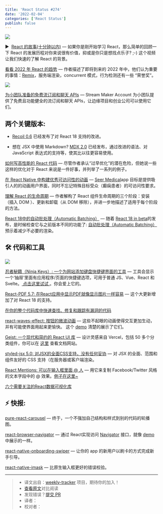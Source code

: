 ```yaml
---
title: 'React Status #274'
date: '2022-02-04'
categories: ['React Status']
publish: false
---
```


[![](https://res.cloudinary.com/cpress/image/upload/w_1280,e_sharpen:60/bk3ysckglctrp7pxfypi.jpg)](https://react.statuscode.com/link/119256/web)

<!--以上是预览信息，图片一张或限制百字左右，前者优先-->
<!-- more -->

▶  [React 的故事(十分钟以内)](https://react.statuscode.com/link/119256/web "www.youtube.com") — 如果你是刚开始学习 React，那么简单的回顾一下 React 的发展历程对你来说很有价值，抑或是你只是想找点乐子? ;-) 这个视频让我们快速的了解 React 的背景。

[看看 2022 年 React 的趋势](https://react.statuscode.com/link/119257/web "www.chakshunyu.com") — 作者描述了即将到来的 2022 年中，他们认为重要的事情：[Remix](https://react.statuscode.com/link/119258/web)，服务端渲染，concurrent 模式，行为检测还有一些 “荣誉奖”。

[![](https://copm.s3.amazonaws.com/2e466595.png)](https://react.statuscode.com/link/119259/web)

[为小团队准备的免费流订阅和聊天 APIs](https://react.statuscode.com/link/119259/web "getstream.io") — Stream Maker Account  为小团队提供了免费且功能健全的流订阅和聊天 APIs，让边缘项目和创业公司可以使用它们。

## **两个关键版本:**

*   [Recoil 0.6](https://react.statuscode.com/link/119260/web) 已经发布了对 React 18 支持的改进。
    
*   想在 JSX 中使用 Markdown? [MDX 2.0](https://react.statuscode.com/link/119261/web) 已经发布，通过改进的语法、对 JavaScript 表达式的支持等，使其比以往更容易使用。
    

[如何写高性能的 React 代码](https://react.statuscode.com/link/119262/web "www.developerway.com") — 尽管作者承认“过早优化”的潜在危险，但她说一些这样的优化对于 React 来说是一件好事，并列举了一系列的例子。

[在 React Native 中构建优秀可访问性的动画](https://react.statuscode.com/link/119263/web "medium.com") — [Seer Medical](https://react.statuscode.com/link/119264/web)app 目标是提供吸引人的的动画用户界面，同时不忘记特殊目标受众（癫痫患者）的可访问性要求。

[理解 React 的生命周期](https://react.statuscode.com/link/119269/web "betterprogramming.pub") — 作者解构了 React 组件生命周期的三个阶段：安装（插入 DOM ）、更新和卸载（从 DOM 移除），并进一步地描述了适用于每个阶段的方法。

[React 18中的自动批处理（Automatic Batching）](https://react.statuscode.com/link/119270/web "blog.bitsrc.io") — 随着 [React 18 in beta](https://react.statuscode.com/link/119271/web)的发布，是时候检查它与之前版本不同的功能了: [自动批处理（Automatic Batching）](https://react.statuscode.com/link/119272/web)预示着减少不必要的渲染。

## 🛠 代码和工具

[![](https://res.cloudinary.com/cpress/image/upload/w_1280,e_sharpen:60/k9u2tvae2i4pqytu61m2.jpg)](https://react.statuscode.com/link/119273/web)

[忍者秘籍（Ninja Keys）: 一个为网站添加键盘快捷键界面的工具](https://react.statuscode.com/link/119273/web "github.com") — 工具会显示一个‘抽屉’里面有应用程序/页面的快捷键选项，可用于普通 JS、Vue、React 和 Svelte。[ 点击这里试试 ](https://react.statuscode.com/link/119274/web)。你会爱上它的。

[React-PDF 5.7: 在React应用中显示PDF就像显示图片一样容易](https://react.statuscode.com/link/119275/web "github.com") — 这个大更新增加了对 React 18 的支持。

[在你的整个代码库中快速查找、修复和跟踪有漏洞的代码](https://react.statuscode.com/link/119276/web "about.sourcegraph.com")

[react-waves-effect: 按钮的微波动画](https://react.statuscode.com/link/119277/web "github.com") — 这些不起眼的动画使得交互更加生动，并有可能使界面用起来更愉快。 这个 [demo](https://react.statuscode.com/link/119278/web) 清楚的展示了它们。

[Geist: 一个现代和简约的 React UI 库](https://react.statuscode.com/link/119279/web "github.com") — 设计灵感来自 Vercel，包括 50 多个分类组件，你可以在 [这里](https://react.statuscode.com/link/119280/web) 查看文档网站。

[styled-jsx 5.0: 对JSX的全面CSS支持，没有任何妥协](https://react.statuscode.com/link/119281/web "github.com") — 对 JSX 的全面、范围和组件友好的 CSS 支持（在服务器或客户端渲染。

[React Mentions: 可以在输入框里面 @ 人](https://react.statuscode.com/link/119282/web "github.com") — 用它来复制 Facebook/Twitter 风格的文本字段中的 @ 效果。[例子在这里~](https://react.statuscode.com/link/119283/web)

[六个需要关注的React数据可视化库](https://react.statuscode.com/link/119284/web)  

## ⚡️ 快报:

[pure-react-carousel](https://react.statuscode.com/link/119285/web) — 终于，一个不强加自己结构和样式到别的代码的轮播图。

[react-browser-navigator](https://react.statuscode.com/link/119286/web) — 通过 React实现访问 [Navigator](https://react.statuscode.com/link/119287/web) 接口，就像 [demo](https://react.statuscode.com/link/119288/web)中展示的一样。

[react-native-onboarding-swiper](https://react.statuscode.com/link/119289/web) — 让你的 app 的新用户以刷卡的方式完成新手引导。

[react-native-imask](https://react.statuscode.com/link/119290/web) — 比原生输入框更好的错误校验。

---
> * 译文出自：[weekly-tracker](https://github.com/FEDarling/weekly-tracker) 项目，期待你的加入！
> * [查看原文](https://react.statuscode.com/issues/274)对比阅读
> * 发现错误？[提交 PR](https://github.com/FEDarling/weekly-tracker/blob/main/weeklys/react_status/274/README.md)
> * 译者：
> * 校对者：
